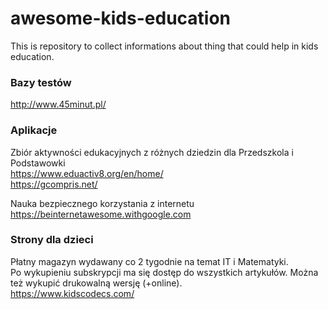 # awesome-kids-education
This is repository to collect informations about thing that could help in kids education.


### Bazy testów
http://www.45minut.pl/  

### Aplikacje
Zbiór aktywności edukacyjnych z różnych dziedzin dla Przedszkola i Podstawowki  
https://www.eduactiv8.org/en/home/  
https://gcompris.net/  

Nauka bezpiecznego korzystania z internetu  
https://beinternetawesome.withgoogle.com  

### Strony dla dzieci
Płatny magazyn wydawany co 2 tygodnie na temat IT i Matematyki.  
Po wykupieniu subskrypcji ma się dostęp do wszystkich artykułów. Można też wykupić drukowalną wersję (+online).   
https://www.kidscodecs.com/  
